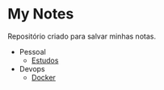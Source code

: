 # My Notes

Repositório criado para salvar minhas notas.

- Pessoal
  - [Estudos](/pessoal/estudos.md)
- Devops
  - [Docker](/devops//docker.md)
